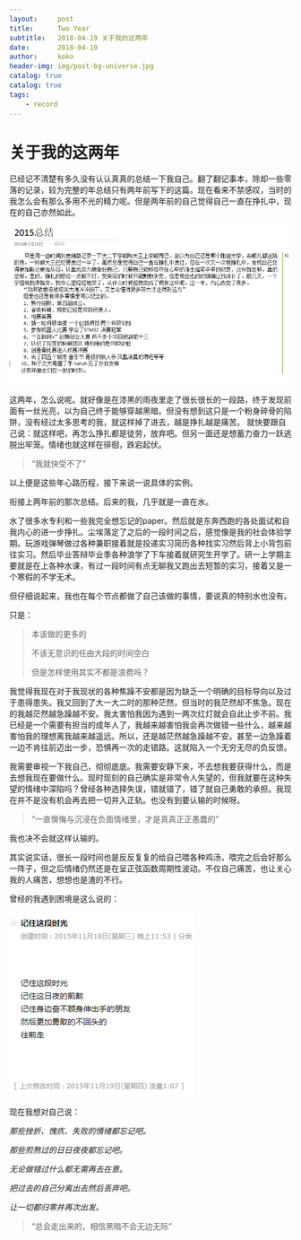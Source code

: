 ```yaml
---
layout:     post
title:      Two Year
subtitle:   2018-04-19 关于我的这两年
date:       2018-04-19
author:     koko
header-img: img/post-bg-universe.jpg
catalog: true
catalog: true
tags:
    - record
---
```


# 关于我的这两年


已经记不清楚有多久没有认认真真的总结一下我自己。翻了翻记事本，除却一些零落的记录，较为完整的年总结只有两年前写下的这篇。现在看来不禁感叹，当时的我怎么会有那么多用不光的精力呢。但是两年前的自己觉得自己一直在挣扎中，现在的自己亦然如此。

![1](https://github.com/kokozeng/blog/blob/master/image/two-year/two-year-1.jpg?raw=true)

这两年，怎么说呢。就好像是在漆黑的雨夜里走了很长很长的一段路，终于发现前面有一丝光亮，以为自己终于能够穿越黑暗。但没有想到这只是一个粉身碎骨的陷阱，没有经过太多思考的我，就这样掉了进去，越是挣扎越是痛苦。 就快要跟自己说：就这样吧，再怎么挣扎都是徒劳，放弃吧。但另一面还是想蓄力奋力一跃逃脱出牢笼。情绪也就这样在徘徊，跌宕起伏。

>“我就快受不了”

以上便是这些年心路历程，接下来说一说具体的实例。

衔接上两年前的那次总结。后来的我，几乎就是一直在水。

水了很多水专利和一些我完全想忘记的paper。然后就是东奔西跑的各处面试和自我内心的进一步挣扎。尘埃落定了之后的一段时间之后，感觉像是我的社会体验学期。玩游戏弹琴做过各种兼职接着就是投递实习简历各种找实习然后背上小背包前往实习。然后毕业答辩毕业季各种浪学了下车接着就研究生开学了。研一上学期主要就是在上各种水课，有过一段时间有点无聊我又跑出去短暂的实习，接着又是一个寒假的不学无术。

但仔细说起来，我也在每个节点都做了自己该做的事情，要说真的特别水也没有。

只是：

>本该做的更多的
>
>不该无意识的任由大段的时间空白
>
>但是怎样使用其实不都是浪费吗？

我觉得我现在对于我现状的各种焦躁不安都是因为缺乏一个明确的目标导向以及过于患得患失。我又回到了大一大二时的那种茫然，但当时的我茫然却不焦急。现在的我越茫然越急躁越不安。我太害怕我因为遇到一两次红灯就会自此止步不前。我已经是一个需要有担当的成年人了，我越来越害怕我会再次做错一些什么，越来越害怕我的理想离我越来越遥远。所以，还是越茫然越急躁越不安。甚至一边急躁着一边不肯往前迈出一步，恐惧再一次的走错路。这就陷入一个无穷无尽的负反馈。

我需要审视一下我自己，彻彻底底。我需要安静下来，不去想我要获得什么，而是去想我现在要做什么。现时现刻的自己确实是非常令人失望的，但我就要在这种失望的情绪中深陷吗？曾经各种选择失误，错就错了，错了就自己勇敢的承担。我现在并不是没有机会再去把一切并入正轨。也没有到要认输的时候呀。

>“一直懊悔与沉浸在负面情绪里，才是真真正正愚蠢的”

我也决不会就这样认输的。

其实说实话，很长一段时间也是反反复复的给自己喂各种鸡汤，喂完之后会好那么一阵子，但之后情绪仍然还是在呈正弦函数周期性波动。不仅自己痛苦，也让关心我的人痛苦，想想也是渣的不行。
 

曾经的我遇到困境是这么说的：

![2](https://github.com/kokozeng/blog/blob/master/image/two-year/two-year-2.jpg?raw=true)

现在我想对自己说：

*那些挫折、愧疚、失败的情绪都忘记吧。*

*那些煎熬过的日日夜夜都忘记吧。*

*无论做错过什么都无需再去在意。*

*把过去的自己分离出去然后丢弃吧。*

*让一切都归零并再次出发。*
 
>“总会走出来的，相信黑暗不会无边无际”

